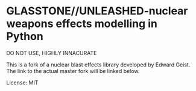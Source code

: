 GLASSTONE//UNLEASHED-nuclear weapons effects modelling in Python
=====================================================

DO NOT USE, HIGHLY INNACURATE

This is a fork of a nuclear blast effects library developed by Edward Geist. The link to the actual master fork will be linked below.

License: MIT
